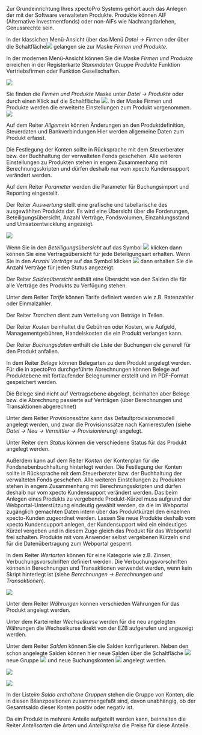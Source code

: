 Zur Grundeinrichtung Ihres xpectoPro Systems gehört auch das Anlegen der mit der Software verwalteten Produkte. Produkte können  AIF (Alternative Investmentfonds) oder non-AIFs wie Nachrangdarlehen, Genussrechte sein. 

In der klassichen Menü-Ansicht über das Menü *Datei → Firmen* oder über die Schaltfläche![](http://xpecto.github.io/docs/img/img_1425973616673.png) gelangen sie zur Maske *Firmen und Produkte.* 

In der modernen Menü-Ansicht können Sie die Maske *Firmen und Produkte* erreichen in der Registerkarte *Stammdaten* Gruppe *Produkte* Funktion Vertriebsfirmen oder Funktion Gesellschaften.

![](http://xpecto.github.io/docs/img/img_1461576629712.png)

Sie finden die *Firmen und Produkte* Maske  unter *Datei → Produkte* oder durch einen Klick auf die Schaltfläche ![](http://xpecto.github.io/docs/img/img_1461577036362.png).
In der Maske Firmen und Produkte werden die erweiterte Einstellungen zum Produkt vorgenommen.
![](http://xpecto.github.io/docs/img/img_1425985199858.png)

Auf dem Reiter *Allgemein* können Änderungen an den Produktdefinition, Steuerdaten und Bankverbindungen  Hier werden allgemeine Daten zum Produkt erfasst. 
 
Die Festlegung der Konten sollte in Rücksprache mit dem Steuerberater bzw. der Buchhaltung der verwalteten Fonds geschehen. Alle weiteren Einstellungen zu Produkten stehen in engem Zusammenhang mit Berechnungsskripten und dürfen deshalb nur vom xpecto Kundensupport verändert werden. 

Auf dem Reiter *Parameter* werden die Parameter für Buchungsimport und Reporting eingestellt.

Der Reiter *Auswertung* stellt eine grafische und tabellarische des ausgewählten Produkts dar. Es wird eine Übersicht über die Forderungen, Beteiligungsübersicht, Anzahl Verträge, Fondsvolumen, Einzahlungsstand und Umsatzentwicklung angezeigt.

![](http://xpecto.github.io/docs/img/img_1432642241442.png)

Wenn Sie in den *Beteiligungsübersicht* auf das Symbol ![](http://xpecto.github.io/docs/img/img_1432642464823.png) klicken dann können Sie eine Vertragsübersicht für jede Beteiligungsart erhalten.
Wenn Sie in den *Anzahl Verträge* auf das Symbol klicken ![](http://xpecto.github.io/docs/img/img_1432642464823.png) dann erhalten Sie die Anzahl Verträge für jeden Status angezeigt.

Der Reiter *Saldenübersicht* enthält eine Übersicht von den Salden die für alle Verträge des Produkts zu Verfügung stehen. 

Unter dem Reiter *Tarife* können Tarife definiert werden wie z.B. Ratenzahler oder Einmalzahler.

Der Reiter *Tranchen* dient zum  Verteilung von Beträge in Teilen.

Der Reiter *Kosten* beinhaltet die Gebühren oder Kosten, wie Aufgeld, Managementgebühren, Handelskosten die ein Produkt verlangen kann. 

Der Reiter *Buchungsdaten* enthält die Liste der Buchungen  die generell für den Produkt anfallen. 

In dem Reiter *Belege* können Belegarten zu dem Produkt angelegt werden. Für die in xpectoPro durchgeführte Abrechnungen können Belege auf Produktebene mit fortlaufender Belegnummer erstellt und im PDF-Format gespeichert werden. 

Die Belege sind nicht auf Vertragsebene abgelegt, beinhalten aber Belege bzw. die Abrechnung passierte auf Verträgen (über Berechnungen und Transaktionen abgerechnet)

Unter dem Reiter *Provisionssätze* kann das Defaultprovisionsmodell angelegt werden, und zwar die Provisionssätze nach Karrierestufen (siehe *Datei → Neu → Vermittler → Provisionierung*) angelegt.

Unter Reiter dem *Status* können die verschiedene Status für das Produkt angelegt werden.

Außerdem kann auf dem Reiter *Konten* der Kontenplan für die Fondsnebenbuchhaltung hinterlegt werden. Die Festlegung der Konten sollte in Rücksprache mit dem Steuerberater bzw. der Buchhaltung der verwalteten Fonds geschehen. 
Alle weiteren Einstellungen zu Produkten stehen in engem Zusammenhang mit Berechnungsskripten und dürfen deshalb nur vom xpecto Kundensupport verändert werden. 
Das beim Anlegen eines Produkts zu vergebende Produkt-Kürzel muss aufgrund der Webportal-Unterstützung eindeutig gewählt werden, da die im Webportal zugänglich gemachten Daten intern über das Produktkürzel den einzelnen xpecto-Kunden zugeordnet werden. 
Lassen Sie neue Produkte deshalb vom xpecto Kundensupport anlegen, der Kundensupport wird ein eindeutiges Kürzel vergeben und in diesem Zuge gleich das Produkt für das Webportal frei schalten. Produkte mit vom Anwender selbst vergebenen Kürzeln sind für die Datenübertragung zum Webportal gesperrt. 

In dem Reiter *Wertarten* können für eine Kategorie wie z.B. Zinsen, Verbuchungsvorschriften definiert werden. Die Verbuchungsvorschriften können in Berechnungen und Transaktionen verwendet werden, wenn kein Skript hinterlegt ist (siehe *Berechnungen → Berechnungen und Transaktionen*).

![](http://xpecto.github.io/docs/img/img_1439200560588.png)

Unter dem Reiter *Währungen* können verschieden Währungen für das Produkt angelegt werden.

Unter dem Karteireiter *Wechselkurse* werden für die neu angelegten Währungen die Wechselkurse direkt von der EZB aufgerufen und angezeigt werden.

Unter dem Reiter *Salden* können Sie die Salden konfigurieren. Neben den schon angelegte Salden können hier neue Salden über die Schaltfläche ![](http://xpecto.github.io/docs/img/img_1426517966548.png) neue Gruppe ![](http://xpecto.github.io/docs/img/img_1426518057250.png) und neue Buchungskonten ![](http://xpecto.github.io/docs/img/img_1426518083903.png) angelegt werden.

![](http://xpecto.github.io/docs/img/img_1439908866037.png)

![](http://xpecto.github.io/docs/img/img_1439910564967.png)

In der Liste*im Saldo enthaltene Gruppen* stehen die Gruppe von Konten, die in diesen Bilanzpositionen zusammengefaßt sind, davon unabhängig, ob der Gesamtsaldo dieser Konten positiv oder negativ ist.

Da ein Produkt  in mehrere Anteile aufgeteilt werden kann, beinhalten die Reiter *Anteilsarten* die Arten und *Anteilspreise* die Preise für diese Anteile.